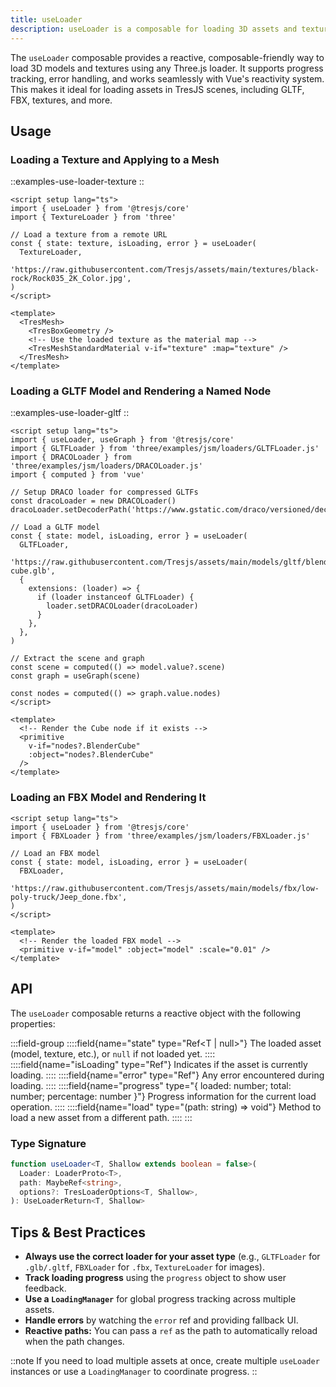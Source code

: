 ```yaml
---
title: useLoader
description: useLoader is a composable for loading 3D assets and textures with Three.js loaders, supporting progress tracking and reactivity.
---
```


The `useLoader` composable provides a reactive, composable-friendly way to load 3D models and textures using any Three.js loader. It supports progress tracking, error handling, and works seamlessly with Vue's reactivity system. This makes it ideal for loading assets in TresJS scenes, including GLTF, FBX, textures, and more.

## Usage

### Loading a Texture and Applying to a Mesh

::examples-use-loader-texture
::

```vue [TextureExample.vue]
<script setup lang="ts">
import { useLoader } from '@tresjs/core'
import { TextureLoader } from 'three'

// Load a texture from a remote URL
const { state: texture, isLoading, error } = useLoader(
  TextureLoader,
  'https://raw.githubusercontent.com/Tresjs/assets/main/textures/black-rock/Rock035_2K_Color.jpg',
)
</script>

<template>
  <TresMesh>
    <TresBoxGeometry />
    <!-- Use the loaded texture as the material map -->
    <TresMeshStandardMaterial v-if="texture" :map="texture" />
  </TresMesh>
</template>
```

### Loading a GLTF Model and Rendering a Named Node

::examples-use-loader-gltf
::

```vue [GLTFExample.vue]
<script setup lang="ts">
import { useLoader, useGraph } from '@tresjs/core'
import { GLTFLoader } from 'three/examples/jsm/loaders/GLTFLoader.js'
import { DRACOLoader } from 'three/examples/jsm/loaders/DRACOLoader.js'
import { computed } from 'vue'

// Setup DRACO loader for compressed GLTFs
const dracoLoader = new DRACOLoader()
dracoLoader.setDecoderPath('https://www.gstatic.com/draco/versioned/decoders/1.5.6/')

// Load a GLTF model
const { state: model, isLoading, error } = useLoader(
  GLTFLoader,
  'https://raw.githubusercontent.com/Tresjs/assets/main/models/gltf/blender-cube.glb',
  {
    extensions: (loader) => {
      if (loader instanceof GLTFLoader) {
        loader.setDRACOLoader(dracoLoader)
      }
    },
  },
)

// Extract the scene and graph
const scene = computed(() => model.value?.scene)
const graph = useGraph(scene)

const nodes = computed(() => graph.value.nodes)
</script>

<template>
  <!-- Render the Cube node if it exists -->
  <primitive
    v-if="nodes?.BlenderCube"
    :object="nodes?.BlenderCube"
  />
</template>
```

### Loading an FBX Model and Rendering It

```vue [FBXExample.vue]
<script setup lang="ts">
import { useLoader } from '@tresjs/core'
import { FBXLoader } from 'three/examples/jsm/loaders/FBXLoader.js'

// Load an FBX model
const { state: model, isLoading, error } = useLoader(
  FBXLoader,
  'https://raw.githubusercontent.com/Tresjs/assets/main/models/fbx/low-poly-truck/Jeep_done.fbx',
)
</script>

<template>
  <!-- Render the loaded FBX model -->
  <primitive v-if="model" :object="model" :scale="0.01" />
</template>
```

## API

The `useLoader` composable returns a reactive object with the following properties:

:::field-group
  ::::field{name="state" type="Ref<T | null>"}
  The loaded asset (model, texture, etc.), or `null` if not loaded yet.
  ::::
  ::::field{name="isLoading" type="Ref<boolean>"}
  Indicates if the asset is currently loading.
  ::::
  ::::field{name="error" type="Ref<unknown>"}
  Any error encountered during loading.
  ::::
  ::::field{name="progress" type="{ loaded: number; total: number; percentage: number }"}
  Progress information for the current load operation.
  ::::
  ::::field{name="load" type="(path: string) => void"}
  Method to load a new asset from a different path.
  ::::
:::

### Type Signature

```ts [Signature]
function useLoader<T, Shallow extends boolean = false>(
  Loader: LoaderProto<T>,
  path: MaybeRef<string>,
  options?: TresLoaderOptions<T, Shallow>,
): UseLoaderReturn<T, Shallow>
```

## Tips & Best Practices

- **Always use the correct loader for your asset type** (e.g., `GLTFLoader` for `.glb/.gltf`, `FBXLoader` for `.fbx`, `TextureLoader` for images).
- **Track loading progress** using the `progress` object to show user feedback.
- **Use a `LoadingManager`** for global progress tracking across multiple assets.
- **Handle errors** by watching the `error` ref and providing fallback UI.
- **Reactive paths:** You can pass a `ref` as the path to automatically reload when the path changes.

::note
If you need to load multiple assets at once, create multiple `useLoader` instances or use a `LoadingManager` to coordinate progress.
:: 